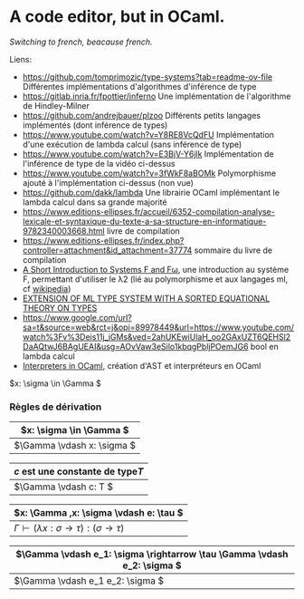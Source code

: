 # A code editor, but in OCaml.

*Switching to french, beacause french.*

Liens:
- https://github.com/tomprimozic/type-systems?tab=readme-ov-file Différentes implémentations d'algorithmes d'inférence de type
- https://gitlab.inria.fr/fpottier/inferno Une implémentation de l'algorithme de Hindley-Milner
- https://github.com/andrejbauer/plzoo Différents petits langages implémentés (dont inférence de types)
- https://www.youtube.com/watch?v=Y8RE8VcQdFU Implémentation d'une exécution de lambda calcul (sans inférence de type)
- https://www.youtube.com/watch?v=E3BjV-Y6jlk Implémentation de l'inférence de type de la vidéo ci-dessus
- https://www.youtube.com/watch?v=3fWkF8aBOMk Polymorphisme ajouté à l'implémentation ci-dessus (non vue)
- https://github.com/dakk/lambda Une librairie OCaml implémentant le lambda calcul dans sa grande majorité
- https://www.editions-ellipses.fr/accueil/6352-compilation-analyse-lexicale-et-syntaxique-du-texte-a-sa-structure-en-informatique-9782340003668.html livre de compilation
- https://www.editions-ellipses.fr/index.php?controller=attachment&id_attachment=37774  sommaire du livre de compilation
- [A Short Introduction to Systems F and Fω](./documents/f-fw.pdf), une introduction au système F, permettant d'utiliser le λ2 (lié au polymorphisme et aux langages ml, cf [wikipedia](https://en.wikipedia.org/wiki/Lambda_cube#(%CE%BB2)_System_F))
- [EXTENSION OF ML TYPE SYSTEM WITH A SORTED EQUATIONAL THEORY ON TYPES](./documents/eq-theory-on-types.pdf)
- https://www.google.com/url?sa=t&source=web&rct=j&opi=89978449&url=https://www.youtube.com/watch%3Fv%3Deis11j_iGMs&ved=2ahUKEwiUlaH_oo2GAxUZT6QEHSl2DaAQtwJ6BAgUEAI&usg=AOvVaw3eSilo1kbqgPbljPOemJG6 bool en lambda calcul
- [Interpreters in OCaml](https://cs3110.github.io/textbook/chapters/interp/intro.html), création d'AST et interpréteurs en OCaml
  
$x: \sigma \in \Gamma  $

### Règles de dérivation

| $x: \sigma \in \Gamma  $ |
| ---------------------- |
| $\Gamma \vdash x: \sigma $|


| $c\text{ est une constante de type} T$ |
| ---------------------- |
|   $\Gamma \vdash c: T $|

| $x: \Gamma ,x: \sigma \vdash e: \tau $ |
| ---------------------- |
| $\Gamma \vdash (\lambda x: \sigma \rightarrow \tau):( \sigma \rightarrow  \tau )$ |

|  $\Gamma \vdash e_1: \sigma \rightarrow  \tau \Gamma \vdash e_2: \sigma $  |
| ---------------------- |
| $\Gamma \vdash e_1 e_2: \sigma $|
